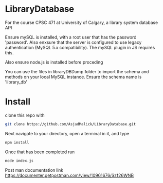 # LibraryDatabase
For the course CPSC 471 at University of Calgary, a library system database API

Ensure mySQL is installed, with a root user that has the password 'password'. Also enxsure that the server is configured to use legacy authentication (MySQL 5.x compatibility). The mySQL plugin in JS requires this.

Also ensure node.js is installed before proceding

You can use the files in libraryDBDump folder to import the schema and methods on your local MySQL instance. Ensure the schema name is 'library_db'

# Install
clone this repo with
```bash
git clone https://github.com/AsjadMalick/LibraryDatabase.git
```


Next navigate to your directory, open a terminal in it, and type
```bash
npm install
```

Once that has been completed run
```bash
node index.js
```

Post man documentation link
https://documenter.getpostman.com/view/10961676/Szf26WNB
